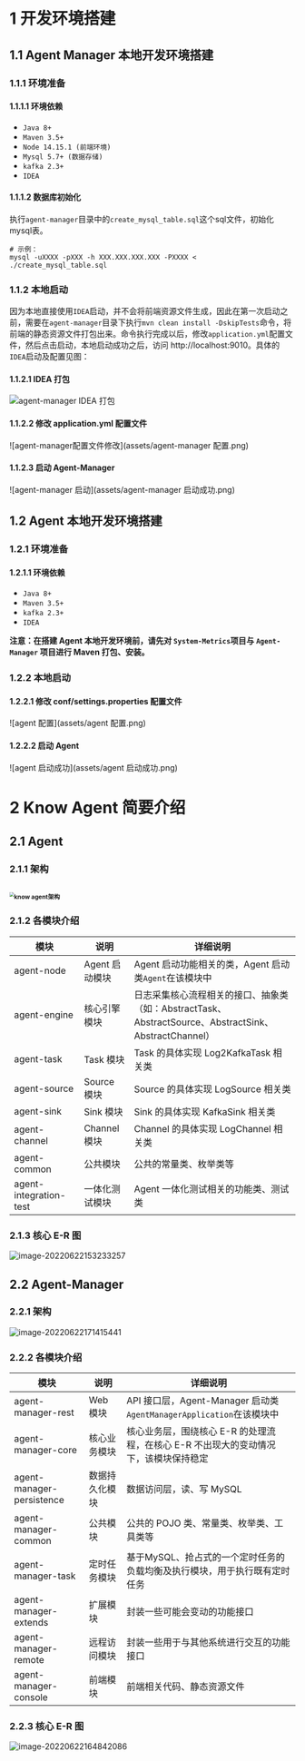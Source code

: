 # 1 开发环境搭建

## 1.1 Agent Manager 本地开发环境搭建

### 1.1.1 环境准备

#### 1.1.1.1 环境依赖

- `Java 8+`
- `Maven 3.5+`
- `Node 14.15.1 (前端环境)`
- `Mysql 5.7+ (数据存储)`
- `kafka 2.3+`
- `IDEA`

#### 1.1.1.2 数据库初始化

​	执行`agent-manager`目录中的`create_mysql_table.sql`这个sql文件，初始化mysql表。

```
# 示例：
mysql -uXXXX -pXXX -h XXX.XXX.XXX.XXX -PXXXX < ./create_mysql_table.sql
```

### 1.1.2 本地启动

​	因为本地直接使用`IDEA`启动，并不会将前端资源文件生成，因此在第一次启动之前，需要在`agent-manager`目录下执行`mvn clean install -DskipTests`命令，将前端的静态资源文件打包出来。命令执行完成以后，修改`application.yml`配置文件，然后点击启动，本地启动成功之后，访问 http://localhost:9010。具体的`IDEA`启动及配置见图：

#### **1.1.2.1 IDEA 打包**

![agent-manager IDEA 打包](assets/agent-manager打包.png)

#### **1.1.2.2 修改 application.yml 配置文件**

![agent-manager配置文件修改](assets/agent-manager 配置.png)

#### **1.1.2.3 启动 Agent-Manager**

![agent-manager 启动](assets/agent-manager 启动成功.png)

## 1.2 Agent 本地开发环境搭建

### 1.2.1 环境准备

#### 1.2.1.1 环境依赖

- `Java 8+`
- `Maven 3.5+`
- `kafka 2.3+`
- `IDEA`

**注意：在搭建 Agent 本地开发环境前，请先对 `System-Metrics`项目与 `Agent-Manager` 项目进行 Maven 打包、安装。**

### 1.2.2 本地启动

#### **1.2.2.1 修改 conf/settings.properties 配置文件**

![agent 配置](assets/agent 配置.png)

#### **1.2.2.2 启动 Agent**

![agent 启动成功](assets/agent 启动成功.png)

# 2 Know Agent 简要介绍

## 2.1 Agent 

### 2.1.1 架构

## <img src="assets/know agent架构.png" alt="know agent架构" style="zoom: 50%;" />

### 2.1.2 各模块介绍

| 模块                   | 说明           | 详细说明                                                     |
| ---------------------- | -------------- | ------------------------------------------------------------ |
| agent-node             | Agent 启动模块 | Agent 启动功能相关的类，Agent 启动类`Agent`在该模块中        |
| agent-engine           | 核心引擎模块   | 日志采集核心流程相关的接口、抽象类（如：AbstractTask、AbstractSource、AbstractSink、AbstractChannel） |
| agent-task             | Task 模块      | Task 的具体实现 Log2KafkaTask 相关类                         |
| agent-source           | Source 模块    | Source 的具体实现 LogSource 相关类                           |
| agent-sink             | Sink 模块      | Sink 的具体实现 KafkaSink 相关类                             |
| agent-channel          | Channel 模块   | Channel 的具体实现 LogChannel 相关类                         |
| agent-common           | 公共模块       | 公共的常量类、枚举类等                                       |
| agent-integration-test | 一体化测试模块 | Agent 一体化测试相关的功能类、测试类                         |

### 2.1.3 核心 E-R 图

![image-20220622153233257](assets/Agent核心E-R图.png)

## 2.2 Agent-Manager

### 2.2.1 架构

![image-20220622171415441](assets/Agent-Manager技术架构.png)

### 2.2.2 各模块介绍

| 模块                      | 说明           | 详细说明                                                     |
| ------------------------- | -------------- | ------------------------------------------------------------ |
| agent-manager-rest        | Web 模块       | API 接口层，Agent-Manager 启动类`AgentManagerApplication`在该模块中 |
| agent-manager-core        | 核心业务模块   | 核心业务层，围绕核心 E-R 的处理流程，在核心 E-R 不出现大的变动情况下，该模块保持稳定 |
| agent-manager-persistence | 数据持久化模块 | 数据访问层，读、写 MySQL                                     |
| agent-manager-common      | 公共模块       | 公共的 POJO 类、常量类、枚举类、工具类等                     |
| agent-manager-task        | 定时任务模块   | 基于MySQL、抢占式的一个定时任务的负载均衡及执行模块，用于执行既有定时任务 |
| agent-manager-extends     | 扩展模块       | 封装一些可能会变动的功能接口                                 |
| agent-manager-remote      | 远程访问模块   | 封装一些用于与其他系统进行交互的功能接口                     |
| agent-manager-console     | 前端模块       | 前端相关代码、静态资源文件                                   |

### 2.2.3 核心 E-R 图

![image-20220622164842086](assets/Agent-Manager核心E-R图.png)

